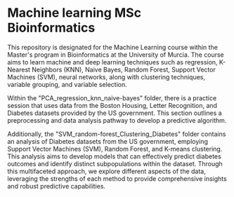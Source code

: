 # Machine learning MSc Bioinformatics
This repository is designated for the Machine Learning course within the Master's program in Bioinformatics at the University of Murcia. The course aims to learn machine and deep learning techniques such as regression, K-Nearest Neighbors (KNN), Naive Bayes, Random Forest, Support Vector Machines (SVM), neural networks, along with clustering techniques, variable grouping, and variable selection.

Within the "PCA_regression_knn_naive-bayes" folder, there is a practice session that uses data from the Boston Housing, Letter Recognition, and Diabetes datasets provided by the US government. This section outlines a preprocessing and data analysis pathway to develop a predictive algorithm.

Additionally, the "SVM_random-forest_Clustering_Diabetes" folder contains an analysis of Diabetes datasets from the US government, employing Support Vector Machines (SVM), Random Forest, and K-means clustering. This analysis aims to develop models that can effectively predict diabetes outcomes and identify distinct subpopulations within the dataset. Through this multifaceted approach, we explore different aspects of the data, leveraging the strengths of each method to provide comprehensive insights and robust predictive capabilities.
